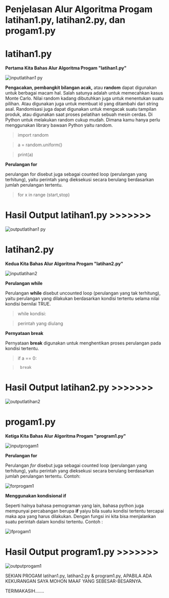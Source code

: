 # Penjelasan Alur Algoritma Progam latihan1.py, latihan2.py, dan progam1.py

# latihan1.py

**Pertama Kita Bahas Alur Algoritma Progam "latihan1.py"**

![inputlatihan1 py](https://user-images.githubusercontent.com/46512870/52991217-57f80700-343e-11e9-8aaf-573427179335.png)

**Pengacakan, pembangkit bilangan acak,** atau **random** dapat digunakan untuk berbagai macam hal. Salah satunya adalah untuk memecahkan kasus Monte Carlo. Nilai random kadang dibutuhkan juga untuk menentukan suatu pilihan. Atau digunakan juga untuk membuat id yang ditambahi dari string asal. Randomisasi juga dapat digunakan untuk mengacak suatu tampilan produk, atau digunakan saat proses pelatihan sebuah mesin cerdas. Di Python untuk melakukan random cukup mudah. Dimana kamu hanya perlu menggunakan library bawaan Python yaitu random.

> import random

> a = random.uniform()

> print(a)

**Perulangan for** 

perulangan for disebut juga sebagai counted loop (perulangan yang terhitung), yaitu perintah yang dieksekusi secara berulang berdasarkan jumlah perulangan tertentu.

> for x in range (start,stop)

# Hasil Output latihan1.py >>>>>>>

![outputlatihan1 py](https://user-images.githubusercontent.com/46512870/52993325-664a2100-3446-11e9-9494-1af290ce893e.png)

# latihan2.py

**Kedua Kita Bahas Alur Algoritma Progam "latihan2.py"**

![inputlatihan2](https://user-images.githubusercontent.com/46512870/52993808-153b2c80-3448-11e9-8e33-d3df0f8d5182.png)

**Perulangan while**

Perulangan **while** disebut uncounted loop (perulangan yang tak terhitung), yaitu perulangan yang dilakukan berdasarkan kondisi tertentu selama nilai kondisi bernilai TRUE.

> while kondisi:

> perintah yang diulang

**Pernyataan break**

Pernyataan **break** digunakan untuk menghentikan  proses perulangan pada kondisi tertentu.

> if a == 0:

>      break

# Hasil Output latihan2.py >>>>>>>

![outputlatihan2](https://user-images.githubusercontent.com/46512870/52994192-5ed84700-3449-11e9-9a77-81ed3420f760.png)

# progam1.py

**Ketiga Kita Bahas Alur Algoritma Progam "program1.py"**

![inputprogam1](https://user-images.githubusercontent.com/46512870/52994630-cc38a780-344a-11e9-86d5-135b8be7a2a3.png)

**Perulangan for**

Perulangan *for* disebut juga sebagai counted loop (perulangan yang terhitung), yaitu perintah yang dieksekusi secara berulang berdasarkan jumlah perulangan tertentu. Contoh:

![forprogam1](https://user-images.githubusercontent.com/46512870/52995667-e0ca6f00-344d-11e9-808a-8514d7eb3c07.png)

**Menggunakan kondisional if**

Seperti halnya bahasa pemograman yang lain, bahasa python juga mempunyai percabangan berupa **if** yaiyu bila suatu kondisi tertentu tercapai maka apa yang harus dilakukan. Dengan fungsi ini kita bisa menjalankan suatu perintah dalam kondisi tertentu. Contoh :

![ifprogam1](https://user-images.githubusercontent.com/46512870/52996140-33585b00-344f-11e9-8b06-1ef9a90527f7.png)

# Hasil Output program1.py >>>>>>>

![outputprogam1](https://user-images.githubusercontent.com/46512870/52996260-a06bf080-344f-11e9-8df2-a991e17c682f.png)


SEKIAN PROGAM latihan1.py, latihan2.py & program1.py, APABILA ADA KEKURANGAN SAYA MOHON MAAF YANG SEBESAR-BESARNYA.

TERIMAKASIH.......
